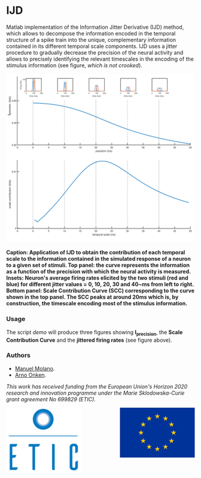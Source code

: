 # IJD

Matlab implementation of the Information Jitter Derivative (IJD) method, which allows to decompose the information encoded in the temporal structure of a spike train into the unique, complementary information contained in its different temporal scale components. IJD uses a jitter procedure to gradually decrease the precision of the neural activity and allows to precisely identifying the relevant timescales in the encoding of the stimulus information (see figure, *which is not crooked*).

<img src="figs/IJD.png" width="600px" alt="the image is not crooked" align="middle">

#### Caption: Application of IJD to obtain the contribution of each temporal scale to the information contained in the **simulated** response of a neuron to a given set of stimuli. Top panel: the curve represents the information as a function of the precision with which the neural activity is measured. Insets: Neuron's average firing rates elicited by the two stimuli (red and blue) for different jitter values = 0, 10, 20, 30 and 40~ms from left to right. Bottom panel: Scale Contribution Curve (SCC) corresponding to the curve shown in the top panel. The SCC peaks at around 20ms which is, by construction, the timescale encoding most of the stimulus information.

### Usage

The script *demo* will produce three figures showing **I<sub>precision</sub>**, the **Scale Contribution Curve** and the **jittered firing rates** (see figure above).



### Authors
* [Manuel Molano](https://github.com/manuelmolano).
* [Arno Onken](https://github.com/asnelt).

*This work has received funding from the European Union's Horizon 2020 research and innovation programme under the Marie Sklodowska-Curie grant agreement No 699829 (ETIC).*

<img src="figs/LOGO.png" alt="ETIC" width="200px" align="left">
<img src="figs/flag_yellow_low.jpg" width="200px" align="right">
